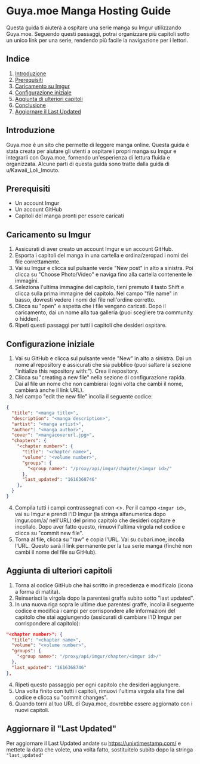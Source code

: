 # Guya.moe Manga Hosting Guide

Questa guida ti aiuterà a ospitare una serie manga su Imgur utilizzando Guya.moe. Seguendo questi passaggi, potrai organizzare più capitoli sotto un unico link per una serie, rendendo più facile la navigazione per i lettori.

## Indice

1. [Introduzione](#introduzione)
2. [Prerequisiti](#prerequisiti)
3. [Caricamento su Imgur](#caricamento-su-imgur)
4. [Configurazione iniziale](#configurazione-iniziale)
5. [Aggiunta di ulteriori capitoli](#aggiunta-di-ulteriori-capitoli)
6. [Conclusione](#conclusione)
7. [Aggiornare il Last Updated](#aggiornare-il-last-updated)

## Introduzione

Guya.moe è un sito che permette di leggere manga online. Questa guida è stata creata per aiutare gli utenti a ospitare i propri manga su Imgur e integrarli con Guya.moe, fornendo un'esperienza di lettura fluida e organizzata. Alcune parti di questa guida sono tratte dalla guida di u/Kawaii_Loli_Imouto.

## Prerequisiti

- Un account Imgur
- Un account GitHub
- Capitoli del manga pronti per essere caricati

## Caricamento su Imgur

1. Assicurati di aver creato un account Imgur e un account GitHub.
2. Esporta i capitoli del manga in una cartella e ordina/zeropad i nomi dei file correttamente.
3. Vai su Imgur e clicca sul pulsante verde "New post" in alto a sinistra. Poi clicca su "Choose Photo/Video" e naviga fino alla cartella contenente le immagini.
4. Seleziona l'ultima immagine del capitolo, tieni premuto il tasto Shift e clicca sulla prima immagine del capitolo. Nel campo "file name" in basso, dovresti vedere i nomi dei file nell'ordine corretto.
5. Clicca su "open" e aspetta che i file vengano caricati. Dopo il caricamento, dai un nome alla tua galleria (puoi scegliere tra community o hidden).
6. Ripeti questi passaggi per tutti i capitoli che desideri ospitare.

## Configurazione iniziale

1. Vai su GitHub e clicca sul pulsante verde "New" in alto a sinistra. Dai un nome al repository e assicurati che sia pubblico (puoi saltare la sezione "initialize this repository with:"). Crea il repository.
2. Clicca su "creating a new file" nella sezione di configurazione rapida. Dai al file un nome che non cambierai (ogni volta che cambi il nome, cambierà anche il link URL).
3. Nel campo "edit the new file" incolla il seguente codice:

```json
{
  "title": "<manga title>",
  "description": "<manga description>",
  "artist": "<manga artist>",
  "author": "<manga author>",
  "cover": "<mangacoverurl.jpg>",
  "chapters": {
    "<chapter number>": {
      "title": "<chapter name>",
      "volume": "<volume number>",
      "groups": {
        "<group name>": "/proxy/api/imgur/chapter/<imgur id>/"
      },
      "last_updated": "1616368746"
    },
  }
}
```

4. Compila tutti i campi contrassegnati con <>. Per il campo ```<imgur id>```, vai su Imgur e prendi l'ID Imgur (la stringa alfanumerica dopo imgur.com/a/ nell'URL) del primo capitolo che desideri ospitare e incollalo. Dopo aver fatto questo, rimuovi l'ultima virgola nel codice e clicca su "commit new file".
5. Torna al file, clicca su "raw" e copia l'URL. Vai su cubari.moe, incolla l'URL. Questo sarà il link permanente per la tua serie manga (finché non cambi il nome del file su GitHub).

## Aggiunta di ulteriori capitoli

1. Torna al codice GitHub che hai scritto in precedenza e modificalo (icona a forma di matita).
2. Reinserisci la virgola dopo la parentesi graffa subito sotto "last updated".
3. In una nuova riga sopra le ultime due parentesi graffe, incolla il seguente codice e modifica i campi per corrispondere alle informazioni del capitolo che stai aggiungendo (assicurati di cambiare l'ID Imgur per corrispondere al capitolo):

```json
"<chapter number>": {
  "title": "<chapter name>",
  "volume": "<volume number>",
  "groups": {
    "<group name>": "/proxy/api/imgur/chapter/<imgur id>/"
  },
  "last_updated": "1616368746"
},
```

4. Ripeti questo passaggio per ogni capitolo che desideri aggiungere.
5. Una volta finito con tutti i capitoli, rimuovi l'ultima virgola alla fine del codice e clicca su "commit changes".
6. Quando torni al tuo URL di Guya.moe, dovrebbe essere aggiornato con i nuovi capitoli.

## Aggiornare il "Last Updated"

Per aggiornare il Last Updated andate su https://unixtimestamp.com/ e mettete la data che volete, una volta fatto, sostituitelo subito dopo la stringa ```"last_updated"```
